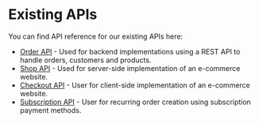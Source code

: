 # Existing APIs

You can find API reference for our existing APIs here:

* [Order API](/reference/old/order-api/index) - Used for backend implementations using a REST API to handle orders, customers and products.
* [Shop API](/reference/old/shop-api/index) - Used for server-side implementation of an e-commerce website.
* [Checkout API](/reference/old/checkout-api/index) - User for client-side implementation of an e-commerce website.
* [Subscription API](/reference/old/subscription-api/index) - User for recurring order creation using subscription payment methods.
